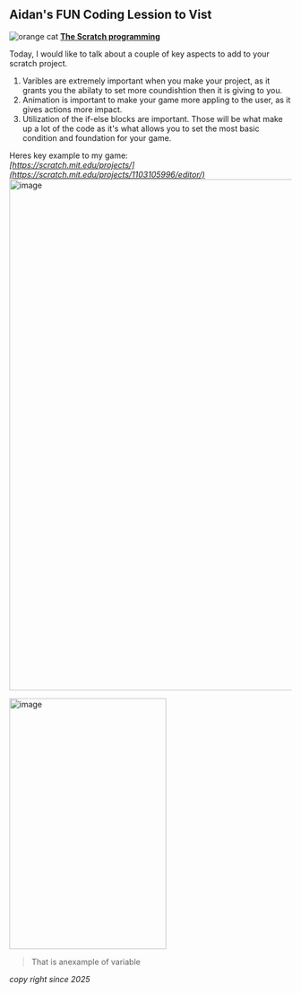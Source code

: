 ## Aidan's FUN Coding Lession to Vist
 ![orange cat](https://upload.wikimedia.org/wikipedia/commons/thumb/f/f1/Scratchlogo.svg/2560px-Scratchlogo.svg.png)
 **[The Scratch programming ](https://scratch.mit.edu/)**

Today, I would like to talk about a couple of key aspects to add to your scratch project.   
1. Varibles are extremely important when you make your project, as it grants you the abilaty to set more coundishtion then it is giving to you.  
2. Animation is important to make your game more appling to the user, as it gives actions more impact.
3. Utilization of the if-else blocks are important. Those will be what make up a lot of the code as it's what allows you to set the most basic condition and foundation for your game.

Heres key example to my game:  
   *[https://scratch.mit.edu/projects/](https://scratch.mit.edu/projects/1103105996/editor/)*
   <img width="1906" height="911" alt="image" src="https://github.com/user-attachments/assets/0bb6eb9c-ea93-46cb-bf27-2e994a0a5872" />

<img width="280" height="447" alt="image" src="https://github.com/user-attachments/assets/b092f36c-23bb-4cbc-9091-f5aab04978a3" />
 
 > That is anexample of variable 

_copy right since 2025_
